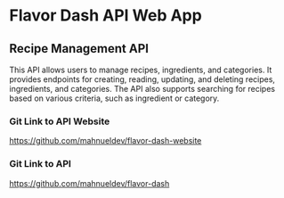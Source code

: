 # Flavor Dash API Web App
## Recipe Management API
This API allows users to manage recipes, ingredients, and categories. It provides endpoints for creating, reading, updating, and deleting recipes, ingredients, and categories. The API also supports searching for recipes based on various criteria, such as ingredient or category.
### Git Link to API Website
https://github.com/mahnueldev/flavor-dash-website
### Git Link to API
https://github.com/mahnueldev/flavor-dash